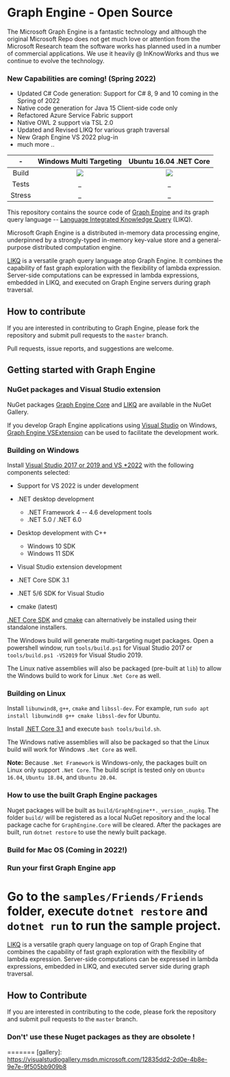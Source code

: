 # Graph Engine - Open Source

The Microsoft Graph Engine is a fantastic technology and although  the original Microsoft Repo does not get much love or attention from the Microsoft Research team the software works has planned used in a number of commercial applications. We use it heavily @ InKnowWorks and thus we continue to evolve the technology.

### New Capabilities are coming! (Spring 2022)

- Updated C# Code generation: Support for C# 8, 9 and 10 coming in the Spring of 2022
- Native code generation for Java 15 Client-side code only
- Refactored Azure Service Fabric support 
- Native OWL 2 support via TSL 2.0
- Updated and Revised LIKQ for various graph traversal
- New Graph Engine VS 2022 plug-in
- much more ..

| - | Windows Multi Targeting | Ubuntu 16.04 .NET Core |
|:------:|:------:|:------:|
|Build|[<img src="https://trinitygraphengine.visualstudio.com/_apis/public/build/definitions/4cfbb293-cd2c-4f49-aa03-06894081c93b/3/badge"/>](https://trinitygraphengine.visualstudio.com/trinity-ci/_build/index?definitionId=3)|[<img src="https://trinitygraphengine.visualstudio.com/_apis/public/build/definitions/4cfbb293-cd2c-4f49-aa03-06894081c93b/4/badge"/>](https://trinitygraphengine.visualstudio.com/trinity-ci/_build/index?definitionId=4)|
|Tests|_|_|
|Stress|_|_|

This repository contains the source code of [Graph Engine][graph-engine] and its graph
query language -- [Language Integrated Knowledge Query][likq] (LIKQ).

Microsoft Graph Engine is a distributed
in-memory data processing engine, underpinned by a strongly-typed
in-memory key-value store and a general-purpose distributed computation
engine.

[LIKQ][likq-gh]
is a versatile graph query language atop Graph Engine. It
combines the capability of fast graph exploration with the flexibility
of lambda expression. Server-side computations can be expressed in
lambda expressions, embedded in LIKQ, and executed on Graph Engine servers during graph traversal.

## How to contribute

If you are interested in contributing to Graph Engine, please fork the
repository and submit pull requests to the `master` branch.

Pull requests, issue reports, and suggestions are welcome.


## Getting started with Graph Engine

### NuGet packages and Visual Studio extension

NuGet packages [Graph Engine Core][graph-engine-core] and [LIKQ][likq-nuget] are available in the NuGet Gallery.

If you develop Graph Engine applications using [Visual Studio][vs] on Windows, [Graph Engine VSExtension][vs-extension] can be used to facilitate the development work.

### Building on Windows

Install [Visual Studio 2017 or 2019 and VS *2022][vs] with the following components selected:

- Support for VS 2022 is under development

- .NET desktop development
    - .NET Framework 4 -- 4.6 development tools
    - .NET 5.0 / .NET 6.0
- Desktop development with C++
    - Windows 10 SDK
    - Windows 11 SDK
- Visual Studio extension development
- .NET Core SDK 3.1
- .NET 5/6 SDK for Visual Studio
- cmake (latest)

[.NET Core SDK][dotnet-download] and [cmake][cmake-download] can alternatively be installed using their standalone installers.

The Windows build will generate multi-targeting nuget packages.
Open a powershell window, run `tools/build.ps1` for Visual Studio 2017 or `tools/build.ps1 -VS2019` for Visual Studio 2019.

The Linux native assemblies will also be packaged (pre-built at `lib`) to allow the Windows build to work for Linux `.Net Core` as well.

### Building on Linux

Install `libunwind8`, `g++`, `cmake` and `libssl-dev`. For example, run `sudo apt install libunwind8 g++ cmake libssl-dev` for Ubuntu.

Install [.NET Core 3.1][dotnet-download] and execute `bash tools/build.sh`.

The Windows native assemblies will also be packaged so that the
Linux build will work for Windows `.Net Core` as well.

**Note:** Because `.Net Framework` is Windows-only, the packages built on Linux only support `.Net Core`. The build script is tested only on `Ubuntu 16.04`, `Ubuntu 18.04`, and `Ubuntu 20.04`.

### How to use the built Graph Engine packages

Nuget packages will be built as
`build/GraphEngine**._version_.nupkg`. The folder `build/` will be
registered as a local NuGet repository and the local package cache for
`GraphEngine.Core` will be cleared. After the packages are built, run `dotnet restore` to use the newly built package.

### Build for Mac OS (Coming in 2022!)

### Run your first Graph Engine app

Go to the `samples/Friends/Friends` folder, execute `dotnet restore` and `dotnet run` to run the sample project.
=======

[LIKQ][likq-gh]
is a versatile graph query language on top of Graph Engine that
combines the capability of fast graph exploration with the flexibility
of lambda expression. Server-side computations can be expressed in
lambda expressions, embedded in LIKQ, and executed server side
during graph traversal.

## How to Contribute

If you are interested in contributing to the code, please fork the
repository and submit pull requests to the `master` branch.


### Don't' use these Nuget packages as they are obsolete !

[graph-engine]: https://www.graphengine.io/

[likq]: https://www.graphengine.io/video/likq.video.html

[likq-gh]: https://github.com/Microsoft/GraphEngine/tree/master/src/Modules/LIKQ

[academic-graph-search]: https://azure.microsoft.com/en-us/services/cognitive-services/academic-knowledge/
[vs-extension]: https://visualstudiogallery.msdn.microsoft.com/12835dd2-2d0e-4b8e-9e7e-9f505bb909b8
=======
[gallery]: https://visualstudiogallery.msdn.microsoft.com/12835dd2-2d0e-4b8e-9e7e-9f505bb909b8

[graph-engine-core]: https://www.nuget.org/packages/GraphEngine.Core/

[likq-nuget]: https://www.nuget.org/packages/GraphEngine.LIKQ/

[vs]: https://www.visualstudio.com/

[dotnet-download]: https://dotnet.microsoft.com/download/

[cmake-download]: https://cmake.org/download/

[license]: LICENSE.md
